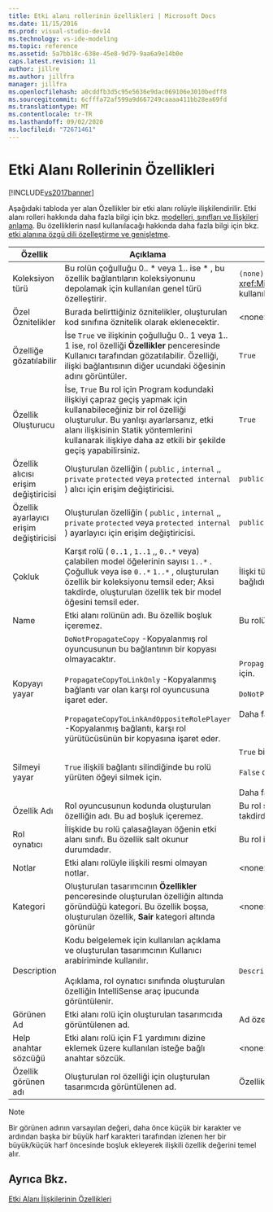 ```yaml
---
title: Etki alanı rollerinin özellikleri | Microsoft Docs
ms.date: 11/15/2016
ms.prod: visual-studio-dev14
ms.technology: vs-ide-modeling
ms.topic: reference
ms.assetid: 5a7bb18c-638e-45e8-9d79-9aa6a9e14b0e
caps.latest.revision: 11
author: jillre
ms.author: jillfra
manager: jillfra
ms.openlocfilehash: a0cddfb3d5c95e5636e9dac069106e3010bedff8
ms.sourcegitcommit: 6cfffa72af599a9d667249caaaa411bb28ea69fd
ms.translationtype: MT
ms.contentlocale: tr-TR
ms.lasthandoff: 09/02/2020
ms.locfileid: "72671461"
---
```

# <a name="properties-of-domain-roles"></a>Etki Alanı Rollerinin Özellikleri
[!INCLUDE[vs2017banner](../includes/vs2017banner.md)]

Aşağıdaki tabloda yer alan Özellikler bir etki alanı rolüyle ilişkilendirilir. Etki alanı rolleri hakkında daha fazla bilgi için bkz. [modelleri, sınıfları ve Ilişkileri anlama](../modeling/understanding-models-classes-and-relationships.md). Bu özelliklerin nasıl kullanılacağı hakkında daha fazla bilgi için bkz. [etki alanına özgü dili özelleştirme ve genişletme](../modeling/customizing-and-extending-a-domain-specific-language.md).

|Özellik|Açıklama|Varsayılan|
|--------------|-----------------|-------------|
|Koleksiyon türü|Bu rolün çoğulluğu 0.. * veya 1.. ise \* , bu özellik bağlantıların koleksiyonunu depolamak için kullanılan genel türü özelleştirir.|`(none)` - <xref:Microsoft.VisualStudio.Modeling.LinkedElementCollection%601> kullanılır|
|Özel Öznitelikler|Burada belirttiğiniz öznitelikler, oluşturulan kod sınıfına öznitelik olarak eklenecektir.|\<none>|
|Özelliğe gözatılabilir|İse `True` ve ilişkinin çoğulluğu 0.. 1 veya 1.. 1 ise, rol özelliği **Özellikler** penceresinde Kullanıcı tarafından gözatılabilir. Özelliği, ilişki bağlantısının diğer ucundaki öğesinin adını görüntüler.|`True`|
|Özellik Oluşturucu|İse, `True` Bu rol için Program kodundaki ilişkiyi çapraz geçiş yapmak için kullanabileceğiniz bir rol özelliği oluşturulur. Bu yanlışı ayarlarsanız, etki alanı ilişkisinin Statik yöntemlerini kullanarak ilişkiye daha az etkili bir şekilde geçiş yapabilirsiniz.|`True`|
|Özellik alıcısı erişim değiştiricisi|Oluşturulan özelliğin ( `public` , `internal` ,, `private` `protected` veya `protected internal` ) alıcı için erişim değiştiricisi.|`public`|
|Özellik ayarlayıcı erişim değiştiricisi|Oluşturulan özelliğin ( `public` , `internal` ,, `private` `protected` veya `protected internal` ) ayarlayıcı için erişim değiştiricisi.|`public`|
|Çokluk|Karşıt rolü ( `0..1` , `1..1` ,, `0..*` veya) çalabilen model öğelerinin sayısı `1..*` . Çoğulluk veya ise `0..*` `1..*` , oluşturulan özellik bir koleksiyonu temsil eder; Aksi takdirde, oluşturulan özellik tek bir model öğesini temsil eder.|İlişki türüne ve bu ilişkide kaynak veya hedef rol olup olmamasına bağlıdır.|
|Name|Etki alanı rolünün adı. Bu özellik boşluk içeremez.|Bu rolün rol oyuncusunun etki alanı sınıfının adı.|
|Kopyayı yayar|`DoNotPropagateCopy` -Kopyalanmış rol oyuncusunun bu bağlantının bir kopyası olmayacaktır.<br /><br /> `PropagateCopyToLinkOnly` -Kopyalanmış bağlantı var olan karşı rol oyuncusuna işaret eder.<br /><br /> `PropagateCopyToLinkAndOppositeRolePlayer` -Kopyalanmış bağlantı, karşı rol yürütücüsünün bir kopyasına işaret eder.|`PropagateCopyToLinkAndOppositeRolePlayer` eklenebilir kaynak roller için.<br /><br /> `DoNotPropagateCopy` diğer roller için.<br /><br /> Daha fazla bilgi için bkz. [kopyalama davranışını özelleştirme](../modeling/customizing-copy-behavior.md)|
|Silmeyi yayar|`True` ilişkili bağlantı silindiğinde bu rolü yürüten öğeyi silmek için.|`True` bir katıştırma rolünün hedefi için.<br /><br /> `False` diğer roller için.<br /><br /> Daha fazla bilgi için bkz. [silme davranışını özelleştirme](../modeling/customizing-deletion-behavior.md).|
|Özellik Adı|Rol oyuncusunun kodunda oluşturulan özelliğin adı. Bu ad boşluk içeremez.|Bu rol sıfırdan bir veya bire bir çokluğa sahipse ters rolün adı; Aksi takdirde, karşıt rolün plurlaştırılan adı.|
|Rol oynatıcı|İlişkide bu rolü çalasağlayan öğenin etki alanı sınıfı. Bu özellik salt okunur durumdadır.|Bu rol için rol oyuncusunun etki alanı sınıfı.|
|Notlar|Etki alanı rolüyle ilişkili resmi olmayan notlar.|\<none>|
|Kategori|Oluşturulan tasarımcının **Özellikler** penceresinde oluşturulan özelliğin altında göründüğü kategori. Bu özellik boşsa, oluşturulan özellik, **Sair** kategori altında görünür|\<none>|
|Description|Kodu belgelemek için kullanılan açıklama ve oluşturulan tasarımcının Kullanıcı arabiriminde kullanılır.<br /><br /> Açıklama, rol oynatıcı sınıfında oluşturulan özelliğin IntelliSense araç ipucunda görüntülenir.|`Description for`*rolün tam adı*|
|Görünen Ad|Etki alanı rolü için oluşturulan tasarımcıda görüntülenen ad.|Ad özelliğinin ayarlanmış değeri.|
|Help anahtar sözcüğü|Etki alanı rolü için F1 yardımını dizine eklemek üzere kullanılan isteğe bağlı anahtar sözcük.|\<none>|
|Özellik görünen adı|Oluşturulan rol özelliği için oluşturulan tasarımcıda görüntülenen ad.|Özellik adı özelliğinin ayarlanmış değeri.|

> [!NOTE]
> Bir görünen adının varsayılan değeri, daha önce küçük bir karakter ve ardından başka bir büyük harf karakteri tarafından izlenen her bir büyük/küçük harf öncesinde boşluk ekleyerek ilişkili özellik değerini temel alır.

## <a name="see-also"></a>Ayrıca Bkz.
 [Etki Alanı İlişkilerinin Özellikleri](../modeling/properties-of-domain-relationships.md)
